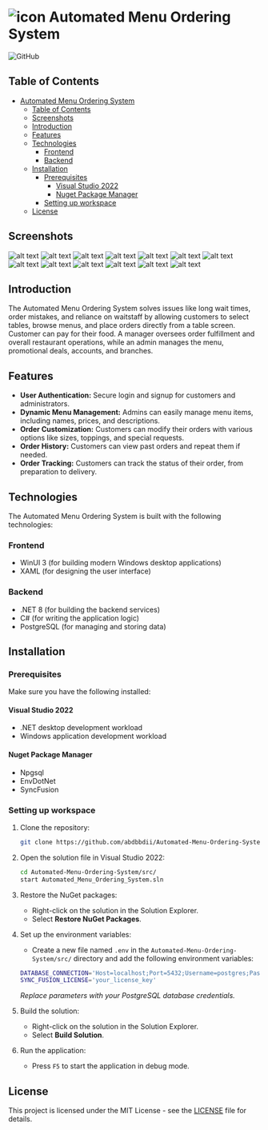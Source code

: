 # ![icon](https://github.com/abdbbdii/Automated-Menu-Ordering-System/blob/main/src/Automated_Menu_Ordering_System/Assets/Square44x44Logo.targetsize-24_altform-unplated.png?raw=true) Automated Menu Ordering System

![GitHub](<docs/images/automated_menu_ordering_system (Large).png>)

## Table of Contents

- [ Automated Menu Ordering System](#-automated-menu-ordering-system)
  - [Table of Contents](#table-of-contents)
  - [Screenshots](#screenshots)
  - [Introduction](#introduction)
  - [Features](#features)
  - [Technologies](#technologies)
    - [Frontend](#frontend)
    - [Backend](#backend)
  - [Installation](#installation)
    - [Prerequisites](#prerequisites)
      - [Visual Studio 2022](#visual-studio-2022)
      - [Nuget Package Manager](#nuget-package-manager)
    - [Setting up workspace](#setting-up-workspace)
  - [License](#license)

## Screenshots

![alt text](<screenshots/Screenshot 2024-12-21 023317.png>)
![alt text](<screenshots/Screenshot 2024-12-21 023358.png>)
![alt text](<screenshots/Screenshot 2024-12-21 023411.png>)
![alt text](<screenshots/Screenshot 2024-12-21 024300.png>)
![alt text](<screenshots/Screenshot 2024-12-21 024319.png>)
![alt text](<screenshots/Screenshot 2024-12-21 024512.png>)
![alt text](<screenshots/Screenshot 2024-12-21 024752.png>)
![alt text](<screenshots/Screenshot 2024-12-21 024822.png>)
![alt text](<screenshots/Screenshot 2024-12-21 025245.png>)
![alt text](<screenshots/Screenshot 2024-12-21 025302.png>)
![alt text](<screenshots/Screenshot 2024-12-21 025351.png>)
![alt text](<screenshots/Screenshot 2024-12-21 030737.png>)
![alt text](<screenshots/Screenshot 2024-12-21 030907.png>)
## Introduction

The Automated Menu Ordering System solves issues like long wait times, order mistakes, and reliance on waitstaff by allowing customers to select tables, browse menus, and place orders directly from a table screen. Customer can pay for their food. A manager oversees order fulfillment and overall restaurant operations, while an admin manages the menu, promotional deals, accounts, and branches.

## Features

- **User Authentication:** Secure login and signup for customers and administrators.
- **Dynamic Menu Management:** Admins can easily manage menu items, including names, prices, and descriptions.
- **Order Customization:** Customers can modify their orders with various options like sizes, toppings, and special requests.
- **Order History:** Customers can view past orders and repeat them if needed.
- **Order Tracking:** Customers can track the status of their order, from preparation to delivery.

## Technologies

The Automated Menu Ordering System is built with the following technologies:

### Frontend

- WinUI 3 (for building modern Windows desktop applications)
- XAML (for designing the user interface)

### Backend

- .NET 8 (for building the backend services)
- C# (for writing the application logic)
- PostgreSQL (for managing and storing data)

## Installation

### Prerequisites

Make sure you have the following installed:

#### Visual Studio 2022

- .NET desktop development workload
- Windows application development workload

#### Nuget Package Manager

- Npgsql
- EnvDotNet
- SyncFusion

### Setting up workspace

1. Clone the repository:

   ```bash
   git clone https://github.com/abdbbdii/Automated-Menu-Ordering-System
   ```

2. Open the solution file in Visual Studio 2022:

   ```bash
   cd Automated-Menu-Ordering-System/src/
   start Automated_Menu_Ordering_System.sln
   ```

3. Restore the NuGet packages:

   - Right-click on the solution in the Solution Explorer.
   - Select **Restore NuGet Packages**.

4. Set up the environment variables:

   - Create a new file named `.env` in the `Automated-Menu-Ordering-System/src/` directory and add the following environment variables:

   ```bash
   DATABASE_CONNECTION='Host=localhost;Port=5432;Username=postgres;Password=your_password;Database=your_database;'
   SYNC_FUSION_LICENSE='your_license_key'
   ```

   _Replace parameters with your PostgreSQL database credentials._

5. Build the solution:

   - Right-click on the solution in the Solution Explorer.
   - Select **Build Solution**.

6. Run the application:

   - Press `F5` to start the application in debug mode.

## License

This project is licensed under the MIT License - see the [LICENSE](LICENSE) file for details.
